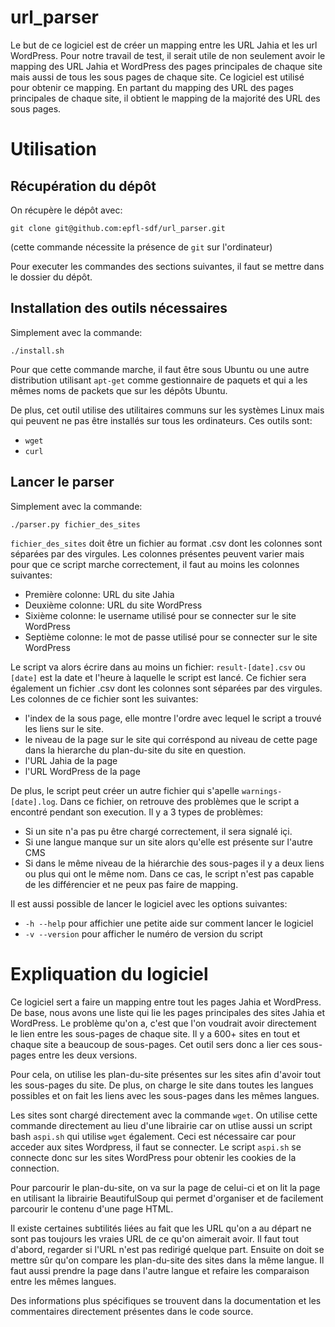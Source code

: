 # url_parser
Le but de ce logiciel est de créer un mapping entre les URL Jahia et les url
WordPress. Pour notre travail de test, il serait utile de non seulement avoir
le mapping des URL Jahia et WordPress des pages principales de chaque site
mais aussi de tous les sous pages de chaque site. Ce logiciel est utilisé
pour obtenir ce mapping. En partant du mapping des URL des pages principales
de chaque site, il obtient le mapping de la majorité des URL des sous pages.

# Utilisation
## Récupération du dépôt
On récupère le dépôt avec:
```
git clone git@github.com:epfl-sdf/url_parser.git
```
(cette commande nécessite la présence de `git` sur l'ordinateur)

Pour executer les commandes des sections suivantes, il faut se mettre dans
le dossier du dépôt.

## Installation des outils nécessaires
Simplement avec la commande:
```
./install.sh
```
Pour que cette commande marche, il faut être sous Ubuntu ou une autre
distribution utilisant `apt-get` comme gestionnaire de paquets et qui a les
mêmes noms de packets que sur les dépôts Ubuntu.

De plus, cet outil utilise des utilitaires communs sur les systèmes
Linux mais qui peuvent ne pas être installés sur tous les ordinateurs.
Ces outils sont:
* `wget`
* `curl`

## Lancer le parser
Simplement avec la commande:
```
./parser.py fichier_des_sites
```

`fichier_des_sites` doit être un fichier au format .csv dont les colonnes sont
séparées par des virgules. Les colonnes présentes peuvent varier mais pour que
ce script marche correctement, il faut au moins les colonnes suivantes:
* Première colonne: URL du site Jahia
* Deuxième colonne: URL du site WordPress
* Sixième colonne: le username utilisé pour se connecter sur le site WordPress
* Septième colonne: le mot de passe utilisé pour se connecter sur le site WordPress

Le script va alors écrire dans au moins un fichier: `result-[date].csv` ou `[date]`
est la date et l'heure à laquelle le script est lancé. Ce fichier sera également
un fichier .csv dont les colonnes sont séparées par des virgules. Les colonnes de
ce fichier sont les suivantes:
* l'index de la sous page, elle montre l'ordre avec lequel le script a trouvé les
  liens sur le site.
* le niveau de la page sur le site qui corréspond au niveau de cette page dans la
  hierarche du plan-du-site du site en question.
* l'URL Jahia de la page
* l'URL WordPress de la page

De plus, le script peut créer un autre fichier qui s'apelle `warnings-[date].log`.
Dans ce fichier, on retrouve des problèmes que le script a encontré pendant son
execution. Il y a 3 types de problèmes:
* Si un site n'a pas pu être chargé correctement, il sera signalé içi.
* Si une langue manque sur un site alors qu'elle est présente sur l'autre CMS
* Si dans le même niveau de la hiérarchie des sous-pages il y a deux liens ou plus
  qui ont le même nom. Dans ce cas, le script n'est pas capable de les différencier
  et ne peux pas faire de mapping.

Il est aussi possible de lancer le logiciel avec les options suivantes:
* `-h --help` pour affichier une petite aide sur comment lancer le logiciel
* `-v --version` pour afficher le numéro de version du script

# Expliquation du logiciel

Ce logiciel sert a faire un mapping entre tout les pages Jahia et WordPress.
De base, nous avons une liste qui lie les pages principales des sites Jahia et
WordPress. Le problème qu'on a, c'est que l'on voudrait avoir directement le lien
entre les sous-pages de chaque site. Il y a 600+ sites en tout et chaque site a
beaucoup de sous-pages. Cet outil sers donc a lier ces sous-pages entre les deux
versions.

Pour cela, on utilise les plan-du-site présentes sur les sites afin d'avoir tout
les sous-pages du site. De plus, on charge le site dans toutes les langues possibles
et on fait les liens avec les sous-pages dans les mêmes langues.

Les sites sont chargé directement avec la commande `wget`. On utilise cette commande
directement au lieu d'une librairie car on utlise aussi un script bash `aspi.sh`
qui utilise `wget` également. Ceci est nécessaire car pour acceder aux sites Wordpress,
il faut se connecter. Le script `aspi.sh` se connecte donc sur les sites WordPress
pour obtenir les cookies de la connection.

Pour parcourir le plan-du-site, on va sur la page de celui-ci et on lit la page
en utilisant la librairie BeautifulSoup qui permet d'organiser et de facilement
parcourir le contenu d'une page HTML.

Il existe certaines subtilités liées au fait que les URL qu'on a au départ ne sont
pas toujours les vraies URL de ce qu'on aimerait avoir. Il faut tout d'abord,
regarder si l'URL n'est pas redirigé quelque part. Ensuite on doit se mettre sûr
qu'on compare les plan-du-site des sites dans la même langue. Il faut aussi prendre
la page dans l'autre langue et refaire les comparaison entre les mêmes langues.

Des informations plus spécifiques se trouvent dans la documentation et les commentaires
directement présentes dans le code source.
